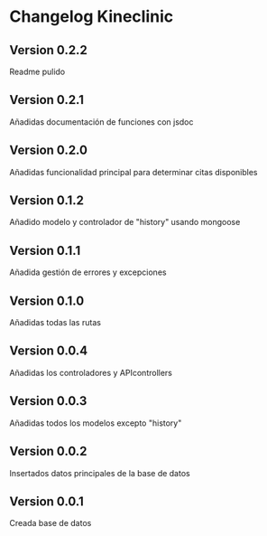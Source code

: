 # Changelog Kineclinic

## Version 0.2.2
Readme pulido

## Version 0.2.1
Añadidas documentación de funciones con jsdoc

## Version 0.2.0
Añadidas funcionalidad principal para determinar citas disponibles

## Version 0.1.2
Añadido modelo y controlador de "history" usando mongoose

## Version 0.1.1
Añadida gestión de errores y excepciones

## Version 0.1.0
Añadidas todas las rutas

## Version 0.0.4
Añadidas los controladores y APIcontrollers

## Version 0.0.3
Añadidas todos los modelos excepto "history"

## Version 0.0.2
Insertados datos principales de la base de datos

## Version 0.0.1
Creada base de datos